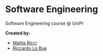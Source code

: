 # Software Engineering
Software Engineering course @ UniPr

 **Created by:**
 
 -  [Mattia Ricci](https://github.com/tiaringhio)
 -  [Riccardo Lo Bue](https://github.com/riccardolobue98)
 
